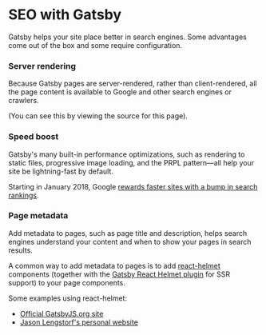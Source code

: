# SEO with Gatsby

Gatsby helps your site place better in search engines. Some advantages come out of the box and some require configuration.

### Server rendering

Because Gatsby pages are server-rendered, rather than client-rendered, all the page content is available to Google and other search engines or crawlers.

(You can see this by viewing the source for this page).

### Speed boost

Gatsby's many built-in performance optimizations, such as rendering to static files, progressive image loading, and the PRPL pattern—all help your site be lightning-fast by default. 

Starting in January 2018, Google [rewards faster sites with a bump in search rankings](https://searchengineland.com/google-speed-update-page-speed-will-become-ranking-factor-mobile-search-289904).

### Page metadata

Add metadata to pages, such as page title and description, helps search engines understand your content and when to show your pages in search results.

A common way to add metadata to pages is to add [react-helmet](https://github.com/nfl/react-helmet) components (together with the [Gatsby React Helmet plugin](/packages/gatsby-plugin-react-helmet) for SSR support) to your page components.

Some examples using react-helmet:
* [Official GatsbyJS.org site](https://github.com/gatsbyjs/gatsby/blob/master/www/src/layouts/index.js)
* [Jason Lengstorf's personal website](https://github.com/jlengstorf/lengstorf.com/blob/master/src/components/SEO.js)

